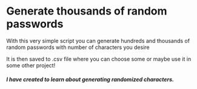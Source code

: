 <h1> Generate thousands of random passwords </h1>

<p> With this very simple script you can generate hundreds and thousands of random passwords with number of characters you desire </p>
<p> It is then saved to .csv file where you can choose some or maybe use it in some other project! </p>

<h5> I have created to learn about generating randomized characters. </h5>
